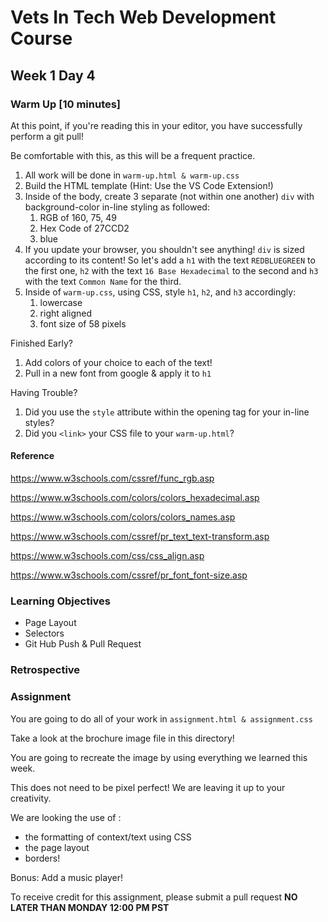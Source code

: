 # Vets In Tech Web Development Course

## Week 1 Day 4

### Warm Up [10 minutes]

At this point, if you're reading this in your editor, you have successfully perform a git pull!

Be comfortable with this, as this will be a frequent practice.

1. All work will be done in `warm-up.html & warm-up.css`
2. Build the HTML template (Hint: Use the VS Code Extension!)
3. Inside of the body, create 3 separate (not within one another) `div` with background-color in-line styling as followed:
   1. RGB of 160, 75, 49
   2. Hex Code of 27CCD2
   3. blue
4. If you update your browser, you shouldn't see anything! `div` is sized according to its content! So let's add a `h1` with the text `REDBLUEGREEN` to the first one, `h2` with the text `16 Base Hexadecimal` to the second and `h3` with the text `Common Name` for the third.
5. Inside of `warm-up.css`, using CSS, style `h1`, `h2`, and `h3` accordingly:
   1. lowercase
   2. right aligned
   3. font size of 58 pixels

Finished Early?

1. Add colors of your choice to each of the text!
2. Pull in a new font from google & apply it to `h1`

Having Trouble?

1. Did you use the `style` attribute within the opening tag for your in-line styles?
2. Did you `<link>` your CSS file to your `warm-up.html`?

#### Reference

https://www.w3schools.com/cssref/func_rgb.asp

https://www.w3schools.com/colors/colors_hexadecimal.asp

https://www.w3schools.com/colors/colors_names.asp

https://www.w3schools.com/cssref/pr_text_text-transform.asp

https://www.w3schools.com/css/css_align.asp

https://www.w3schools.com/cssref/pr_font_font-size.asp

### Learning Objectives

- Page Layout
- Selectors
- Git Hub Push & Pull Request

### Retrospective

### Assignment

You are going to do all of your work in `assignment.html & assignment.css`

Take a look at the brochure image file in this directory!

You are going to recreate the image by using everything we learned this week.

This does not need to be pixel perfect! We are leaving it up to your creativity.

We are looking the use of :

- the formatting of context/text using CSS
- the page layout
- borders!

Bonus: Add a music player!

To receive credit for this assignment, please submit a pull request **NO LATER THAN MONDAY 12:00 PM PST**
